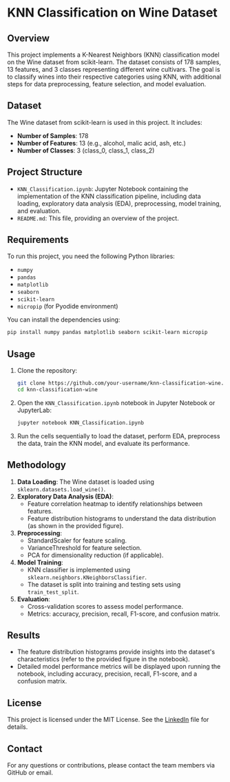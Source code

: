 # KNN Classification on Wine Dataset

## Overview
This project implements a K-Nearest Neighbors (KNN) classification model on the Wine dataset from scikit-learn. The dataset consists of 178 samples, 13 features, and 3 classes representing different wine cultivars. The goal is to classify wines into their respective categories using KNN, with additional steps for data preprocessing, feature selection, and model evaluation.
 
## Dataset
The Wine dataset from scikit-learn is used in this project. It includes:
- **Number of Samples**: 178
- **Number of Features**: 13 (e.g., alcohol, malic acid, ash, etc.)
- **Number of Classes**: 3 (class_0, class_1, class_2)

## Project Structure
- `KNN_Classification.ipynb`: Jupyter Notebook containing the implementation of the KNN classification pipeline, including data loading, exploratory data analysis (EDA), preprocessing, model training, and evaluation.
- `README.md`: This file, providing an overview of the project.

## Requirements
To run this project, you need the following Python libraries:
- `numpy`
- `pandas`
- `matplotlib`
- `seaborn`
- `scikit-learn`
- `micropip` (for Pyodide environment)

You can install the dependencies using:
```bash
pip install numpy pandas matplotlib seaborn scikit-learn micropip
```

## Usage
1. Clone the repository:
   ```bash
   git clone https://github.com/your-username/knn-classification-wine.git
   cd knn-classification-wine
   ```
2. Open the `KNN_Classification.ipynb` notebook in Jupyter Notebook or JupyterLab:
   ```bash
   jupyter notebook KNN_Classification.ipynb
   ```
3. Run the cells sequentially to load the dataset, perform EDA, preprocess the data, train the KNN model, and evaluate its performance.

## Methodology
1. **Data Loading**: The Wine dataset is loaded using `sklearn.datasets.load_wine()`.
2. **Exploratory Data Analysis (EDA)**:
   - Feature correlation heatmap to identify relationships between features.
   - Feature distribution histograms to understand the data distribution (as shown in the provided figure).
3. **Preprocessing**:
   - StandardScaler for feature scaling.
   - VarianceThreshold for feature selection.
   - PCA for dimensionality reduction (if applicable).
4. **Model Training**:
   - KNN classifier is implemented using `sklearn.neighbors.KNeighborsClassifier`.
   - The dataset is split into training and testing sets using `train_test_split`.
5. **Evaluation**:
   - Cross-validation scores to assess model performance.
   - Metrics: accuracy, precision, recall, F1-score, and confusion matrix.

## Results
- The feature distribution histograms provide insights into the dataset's characteristics (refer to the provided figure in the notebook).
- Detailed model performance metrics will be displayed upon running the notebook, including accuracy, precision, recall, F1-score, and a confusion matrix.

## License
This project is licensed under the MIT License. See the [LinkedIn]([LICENSE](https://www.linkedin.com/posts/josam-hany-76b449301_machinelearning-datascience-knn-activity-7327682512460095488-5oyu?utm_source=share&utm_medium=member_desktop&rcm=ACoAAE0hRQMBJwwXzE_2WIlbIlC2-W8nTypJdkU)) file for details.

## Contact
For any questions or contributions, please contact the team members via GitHub or email.
